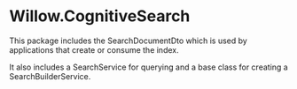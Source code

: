 Willow.CognitiveSearch
====

This package includes the SearchDocumentDto which is used by applications that create or consume the index.

It also includes a SearchService for querying and a base class for creating a SearchBuilderService.

